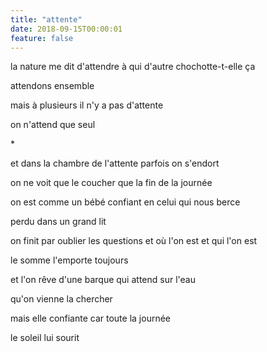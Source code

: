 ```yaml
---
title: "attente"
date: 2018-09-15T00:00:01
feature: false
---
```


la nature me dit d'attendre
à qui d'autre chochotte-t-elle ça

attendons ensemble

mais à plusieurs il n'y a pas d'attente

on n'attend que seul

\*

et dans la chambre de l'attente
parfois on s'endort

on ne voit que le coucher
que la fin de la journée

on est comme un bébé
confiant en celui qui nous berce

perdu dans un grand lit

on finit par oublier les questions
et où l'on est et qui l'on est

le somme l'emporte toujours

et l'on rêve d'une barque
qui attend sur l'eau

qu'on vienne la chercher

mais elle confiante
car toute la journée

le soleil lui sourit
